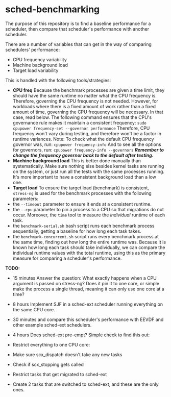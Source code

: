 # sched-benchmarking

The purpose of this repository is to find a baseline performance for a scheduler, then compare that scheduler's performance with another scheduler.

There are a number of variables that can get in the way of comparing schedulers' performance:
- CPU frequency variability
- Machine background load
- Target load variability

This is handled with the following tools/strategies:
- **CPU freq**
Because the benchmark processes are given a time limit, they should have the same runtime no matter what the CPU frequency is. Therefore, governing the CPU frequency is not needed. However, for workloads where there is a fixed amount of work rather than a fixed amount of time, governing the CPU frequency will be necessary. In that case, read below.
The following command ensures that the CPU's governance rule makes it maintain a consistent frequency:
```sudo cpupower frequency-set --governor performance```
Therefore, CPU frequency won't vary during testing, and therefore won't be a factor in runtime variances.
Note: To check what the default CPU frequency governor was, run:
```cpupower frequency-info```
And to see all the options for governors, run:
```cpupower frequency-info --governors```
***Remember to change the frequency governor back to the default after testing.***
- **Machine background load**
This is better done manually than systematically. Make sure nothing else besides kernel tasks are running on the system, or just run all the tests with the same processes running. It's more important to have a consistent background load than a low one.
- **Target load**
To ensure the target load (benchmark) is consistent, ```stress-ng``` is used for the benchmark processes with the following parameters:
- the ```--timeout``` parameter to ensure it ends at a consistent runtime.
- the ```--cpu``` parameter to pin a process to a CPU so that migrations do not occur.
Moreover, the ```time``` tool to measure the *individual* runtime of each task.
- the ```benchmark-serial.sh``` bash script runs each benchmark process sequentially, getting a baseline for how long each task takes.
- the ```benchmark-concurrent.sh``` script runs every benchmark process at the same time, finding out how long the entire runtime was. Because it is known how long each task should take individually, we can compare the individual runtime values with the total runtime, using this as the primary measure for comparing a scheduler's performance.

**TODO:**
- 15 minutes Answer the question: What exactly happens when a CPU argument is passed on stress-ng? Does it pin it to one core, or simple make the process a single thread, meaning it can only use one core at a time?

- 8 hours Implement SJF in a sched-ext scheduler running everything on the same CPU core.
- 30 minutes and compare this scheduler's performance with EEVDF and other example sched-ext schedulers.

- 4 hours Does sched-ext pre-empt?
Simple check to find this out:
- Restrict everything to one CPU core:
- Make sure scx_dispatch doesn't take any new tasks
- Check if scx_stopping gets called
- Restrict tasks that get migrated to sched-ext
- Create 2 tasks that are switched to sched-ext, and these are the only ones.